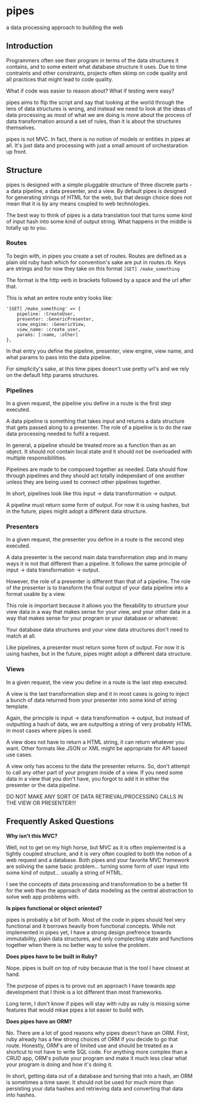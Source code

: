 pipes
=====

a data processing approach to building the web


## Introduction

Programmers often see their program in terms of the data structures it
contains, and  to some extent what database structure it uses. Due to time
contraints and other constraints, projects often skimp on code quality and all
practices that might lead to code quality.

What if code was easier to reason about? What if testing were easy?

pipes aims to flip the script and say that looking at the world through the
lens of data structures is wrong, and instead we need to look at the ideas of
data processing as most of what we are doing is more about the process of data
transformation around a set of rules, than it is about the structures
themselves.

pipes is not MVC. In fact, there is no notion of models or entities in pipes at
all. It's just data and processing with just a small amount of orchestaration
up front.

## Structure

pipes is designed with a simple pluggable structure of three discrete parts - a
data pipeline, a data presenter, and a view. By default pipes is designed for
generating strings of HTML for the web, but that design choice does not mean
that it is by any means coupled to web technologies.

The best way to think of pipes is a data translation tool that turns some kind
of input hash into some kind of output string. What happens in the middle is
totally up to you.

### Routes

To begin with, in pipes you create a set of routes. Routes are defined as a
plain old ruby hash which for convention's sake are put in routes.rb. Keys are
strings and for now they take on this format `[GET] /make_something`

The format is the http verb in brackets followed by a space and the url after that.

This is what an entire route entry looks like:

    '[GET] /make_something' => {
        pipeline: :CreateUser,
        presenter: :GenericPresenter,
        view_engine: :GenericView,
        view_name: :create_user,
        params: [:name, :other]
    },

In that entry you define the pipeline, presenter, view engine, view name, and
what params to pass into the data pipeline.

For simplicity's sake, at this time pipes doesn't use pretty url's and we rely
on the default http params structures.

### Pipelines

In a given request, the pipeline you define in a route is the first step executed.

A data pipeline is something that takes input and returns a data structure that
gets passed along to a presenter. The role of a pipeline is to do the raw data
processing needed to fulfil a request. 

In general, a pipeline should be treated more as a function than as an object.
It should not contain local state and it should not be overloaded with multiple
responsiblilities.

Pipelines are made to be composed together as needed. Data should flow through
pipelines and they should act totally independant of one another unless they
are being used to connect other pipelines together.

In short, pipelines look like this input -> data transformation -> output.

A pipeline must return some form of output. For now it is using hashes, but in
the future, pipes might adopt a different data structure.


### Presenters

In a given request, the presenter you define in a route is the second step executed.

A data presenter is the second main data transformation step and in many ways
it is not that different than a pipeline. It follows the same principle of
input -> data transformation -> output. 

However, the role of a presenter is different than that of a pipeline. The role
of the presenter is to transform the final output of your data pipeline into a
format usable by a view.

This role is important because it allows you the flexability to structure your
view data in a way that makes sense for your view, and your other data in a way
that makes sense for your program or your database or whatever.

Your database data structures and your view data structures don't need to match at all.

Like pipelines, a presenter must return some form of output. For now it is 
using hashes, but in the future, pipes might adopt a different data structure.


### Views

In a given request, the view you define in a route is the last step executed.

A view is the last transformation step and it in most cases is going to inject
a bunch of data returned from your presenter into some kind of string template.

Again, the principle is input -> data transformation -> output, but instead of
outputting a hash of data, we are outputting a string of very probably HTML in
most cases where pipes is used.

A view does not have to return a HTML string, it can return whatever you want.
Other formats like JSON or XML might be appropriate for API based use cases.

A view only has access to the data the presenter returns. So, don't attempt to
call any other part of your program inside of a view. If you need some data in
a view that you don't have, you forgot to add it in either the presenter or the
data pipeline.

DO NOT MAKE ANY SORT OF DATA RETRIEVAL/PROCESSING CALLS IN THE VIEW OR PRESENTER!!!

## Frequently Asked Questions

**Why isn't this MVC?**

Well, not to get on my high horse, but MVC as it is often implemented is a tightly
coupled structure, and it is very often coupled to both the notion of a web request
and a database. Both pipes and your favorite MVC framework are soliving the same 
basic problem... turning some form of user input into some kind of output... usually 
a string of HTML. 

I see the concepts of data processing and transformation to be a better fit
for the web than the approach of data modeling as the central abstraction to solve
web app problems with. 

**Is pipes functional or object oriented?**

pipes is probably a bit of both. Most of the code in pipes should feel very
functional and it borrows heavily from functional concepts. While not
implemented in pipes yet, I have a strong design prefrence towards
immutability, plain data structures, and only complecting state and functions 
together when there is no better way to solve the problem.

**Does pipes have to be built in Ruby?**

Nope. pipes is built on top of ruby because that is the tool I have closest at hand. 

The purpose of pipes is to prove out an approach I have towards app development
that I think is a lot different than most frameworks.

Long term, I don't know if pipes will stay with ruby as ruby is missing some
features that would mkae pipes a lot easier to build with.

**Does pipes have an ORM?**

No. There are a lot of good reasons why pipes doesn't have an ORM. First, ruby already
has a few strong choices of ORM if you decide to go that route. Honestly, ORM's
are of limited use and should be treated as a shortcut to not have to write
SQL code. For anything more complex than a CRUD app, ORM's pollute your program
and make it much less clear what your program is doing and how it's doing it.

In short, getting data out of a database and turning that into a hash, an ORM
is sometimes a time saver. It should not be used for much more than persisting
your data hashes and retrieving data and converting that data into hashes.
